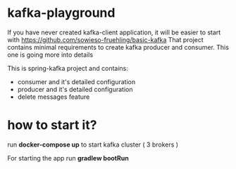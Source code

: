 # kafka-playground

If you have never created kafka-client application, it will be easier to start with https://github.com/sowieso-fruehling/basic-kafka
That project contains minimal requirements to create kafka producer and consumer. This one is going more into details

This is spring-kafka project and contains:

- consumer and it's detailed configuration
- producer and it's detailed configuration
- delete messages feature


# how to start it?

run **docker-compose up** to start kafka cluster ( 3 brokers )

For starting the app run **gradlew bootRun**
